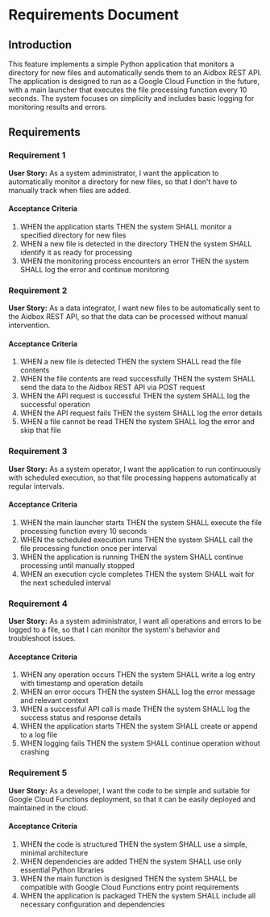 # Requirements Document

## Introduction

This feature implements a simple Python application that monitors a directory for new files and automatically sends them to an Aidbox REST API. The application is designed to run as a Google Cloud Function in the future, with a main launcher that executes the file processing function every 10 seconds. The system focuses on simplicity and includes basic logging for monitoring results and errors.

## Requirements

### Requirement 1

**User Story:** As a system administrator, I want the application to automatically monitor a directory for new files, so that I don't have to manually track when files are added.

#### Acceptance Criteria

1. WHEN the application starts THEN the system SHALL monitor a specified directory for new files
2. WHEN a new file is detected in the directory THEN the system SHALL identify it as ready for processing
3. WHEN the monitoring process encounters an error THEN the system SHALL log the error and continue monitoring

### Requirement 2

**User Story:** As a data integrator, I want new files to be automatically sent to the Aidbox REST API, so that the data can be processed without manual intervention.

#### Acceptance Criteria

1. WHEN a new file is detected THEN the system SHALL read the file contents
2. WHEN the file contents are read successfully THEN the system SHALL send the data to the Aidbox REST API via POST request
3. WHEN the API request is successful THEN the system SHALL log the successful operation
4. WHEN the API request fails THEN the system SHALL log the error details
5. WHEN a file cannot be read THEN the system SHALL log the error and skip that file

### Requirement 3

**User Story:** As a system operator, I want the application to run continuously with scheduled execution, so that file processing happens automatically at regular intervals.

#### Acceptance Criteria

1. WHEN the main launcher starts THEN the system SHALL execute the file processing function every 10 seconds
2. WHEN the scheduled execution runs THEN the system SHALL call the file processing function once per interval
3. WHEN the application is running THEN the system SHALL continue processing until manually stopped
4. WHEN an execution cycle completes THEN the system SHALL wait for the next scheduled interval

### Requirement 4

**User Story:** As a system administrator, I want all operations and errors to be logged to a file, so that I can monitor the system's behavior and troubleshoot issues.

#### Acceptance Criteria

1. WHEN any operation occurs THEN the system SHALL write a log entry with timestamp and operation details
2. WHEN an error occurs THEN the system SHALL log the error message and relevant context
3. WHEN a successful API call is made THEN the system SHALL log the success status and response details
4. WHEN the application starts THEN the system SHALL create or append to a log file
5. WHEN logging fails THEN the system SHALL continue operation without crashing

### Requirement 5

**User Story:** As a developer, I want the code to be simple and suitable for Google Cloud Functions deployment, so that it can be easily deployed and maintained in the cloud.

#### Acceptance Criteria

1. WHEN the code is structured THEN the system SHALL use a simple, minimal architecture
2. WHEN dependencies are added THEN the system SHALL use only essential Python libraries
3. WHEN the main function is designed THEN the system SHALL be compatible with Google Cloud Functions entry point requirements
4. WHEN the application is packaged THEN the system SHALL include all necessary configuration and dependencies
